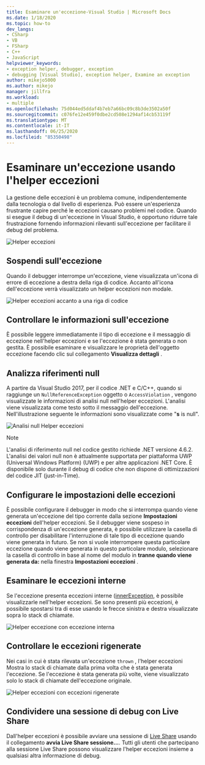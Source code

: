 ```yaml
---
title: Esaminare un'eccezione-Visual Studio | Microsoft Docs
ms.date: 1/18/2020
ms.topic: how-to
dev_langs:
- CSharp
- VB
- FSharp
- C++
- JavaScript
helpviewer_keywords:
- exception helper, debugger, exception
- debugging [Visual Studio], exception helper, Examine an exception
author: mikejo5000
ms.author: mikejo
manager: jillfra
ms.workload:
- multiple
ms.openlocfilehash: 75d044ed5ddaf4b7eb7a66bc09c8b3de3502a50f
ms.sourcegitcommit: c076fe12e459f0dbe2cd508e1294af14cb53119f
ms.translationtype: MT
ms.contentlocale: it-IT
ms.lasthandoff: 06/25/2020
ms.locfileid: "85350498"
---
```

# <a name="inspect-an-exception-using-the-exception-helper"></a>Esaminare un'eccezione usando l'helper eccezioni 

La gestione delle eccezioni è un problema comune, indipendentemente dalla tecnologia o dal livello di esperienza. Può essere un'esperienza frustrante capire perché le eccezioni causano problemi nel codice. Quando si esegue il debug di un'eccezione in Visual Studio, è opportuno ridurre tale frustrazione fornendo informazioni rilevanti sull'eccezione per facilitare il debug del problema.

![Helper eccezioni](media/debugger-exception-helper-default.png)

## <a name="pause-on-the-exception"></a>Sospendi sull'eccezione
Quando il debugger interrompe un'eccezione, viene visualizzata un'icona di errore di eccezione a destra della riga di codice. Accanto all'icona dell'eccezione verrà visualizzato un helper eccezioni non modale.

![Helper eccezioni accanto a una riga di codice](media/debugger-exception-helper-locerror.png)

## <a name="inspect-exception-info"></a>Controllare le informazioni sull'eccezione
È possibile leggere immediatamente il tipo di eccezione e il messaggio di eccezione nell'helper eccezioni e se l'eccezione è stata generata o non gestita. È possibile esaminare e visualizzare le proprietà dell'oggetto eccezione facendo clic sul collegamento **Visualizza dettagli** .

## <a name="analyze-null-references"></a>Analizza riferimenti null
A partire da Visual Studio 2017, per il codice .NET e C/C++, quando si raggiunge un `NullReferenceException` oggetto o `AccessViolation` , vengono visualizzate le informazioni di analisi null nell'helper eccezioni. L'analisi viene visualizzata come testo sotto il messaggio dell'eccezione. Nell'illustrazione seguente le informazioni sono visualizzate come "**s** is null".

![Analisi null Helper eccezioni](media/debugger-exception-helper-default.png)


> [!NOTE]
> L'analisi di riferimento null nel codice gestito richiede .NET versione 4.6.2. L'analisi dei valori null non è attualmente supportata per piattaforma UWP (Universal Windows Platform) (UWP) e per altre applicazioni .NET Core. È disponibile solo durante il debug di codice che non dispone di ottimizzazioni del codice JIT (just-in-Time).

## <a name="configure-exception-settings"></a>Configurare le impostazioni delle eccezioni 
È possibile configurare il debugger in modo che si interrompa quando viene generata un'eccezione del tipo corrente dalla sezione **Impostazioni eccezioni** dell'helper eccezioni. Se il debugger viene sospeso in corrispondenza di un'eccezione generata, è possibile utilizzare la casella di controllo per disabilitare l'interruzione di tale tipo di eccezione quando viene generata in futuro. Se non si vuole interrompere questa particolare eccezione quando viene generata in questo particolare modulo, selezionare la casella di controllo in base al nome del modulo in **tranne quando viene generata da:** nella finestra **Impostazioni eccezioni** . 

## <a name="inspect-inner-exceptions"></a>Esaminare le eccezioni interne 
Se l'eccezione presenta eccezioni interne ([innerException](https://docs.microsoft.com/dotnet/api/system.exception.innerexception), è possibile visualizzarle nell'helper eccezioni. Se sono presenti più eccezioni, è possibile spostarsi tra di esse usando le frecce sinistra e destra visualizzate sopra lo stack di chiamate.

![Helper eccezione con eccezione interna](media/debugger-exception-helper-innerexception.png)

## <a name="inspect-rethrown-exceptions"></a>Controllare le eccezioni rigenerate
Nei casi in cui è stata rilevata un'eccezione `thrown` , l'helper eccezioni Mostra lo stack di chiamate dalla prima volta che è stata generata l'eccezione. Se l'eccezione è stata generata più volte, viene visualizzato solo lo stack di chiamate dell'eccezione originale.

![Helper eccezioni con eccezioni rigenerate](media/debugger-exception-helper-innerexception.png)

## <a name="share-a-debug-session-with-live-share"></a>Condividere una sessione di debug con Live Share
Dall'helper eccezioni è possibile avviare una sessione di [Live Share](https://docs.microsoft.com/visualstudio/liveshare/) usando il collegamento **avvia Live Share sessione...**. Tutti gli utenti che partecipano alla sessione Live Share possono visualizzare l'helper eccezioni insieme a qualsiasi altra informazione di debug.

